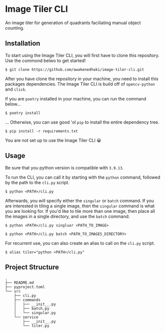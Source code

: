 # Image Tiler CLI

An image tiler for generation of quadrants faciliating manual object counting.

## Installation

To start using the Image Tiler CLI, you will first have to clone this repository. Use the commond belwo to get started!

```{zsh}
$ git clone https://github.com/awakenedhaki/image-tiler-cli.git
```

After you have clone the repository in your machine, you need to install this packages dependencies. The Image Tiler CLI is build off of `opencv-python` and `click`.

If you are `poetry` installed in your machine, you can run the command below...

```{zsh}
$ poetry install
```

... Otherwise, you can use good 'ol `pip` to install the entire dependency tree.

```{zsh}
$ pip install -r requirements.txt 
```

You are not set up to use the Image Tiler CLI :grinning:

## Usage

Be sure that you python version is compatible with `3.9.13`.

To run the CLI, you can call it by starting with the `python` command, followed by the path to the `cli.py` script.

```
$ python <PATH>/cli.py
```

Afterwards, you will specify either the `singular` or `batch` command. If you are interested in tiling a single image, then the `singular` command is what you are looking for. If you'd like to tile more than one image, then place all the images in a single directory, and use the `batch` command.

```
$ python <PATH>/cli.py singluar <PATH_TO_IMAGE>
```

```
$ python <PATH>/cli.py batch <PATH_TO_IMAGES_DIRECTORY>
```

For recurrent use, you can also create an alias to call on the `cli.py` script.

```{zsh}
$ alias tiler="python <PATH>/cli.py"
```

## Project Structure

```
.
├── README.md
├── pyproject.toml
└── src
    ├── cli.py
    ├── commands
    │   ├── __init__.py
    │   ├── batch.py
    │   └── singular.py
    └── service
        ├── __init__.py
        └── tiler.py
```